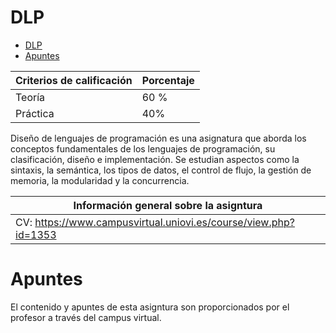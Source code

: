 
# DLP

- [DLP](#dlp)
- [Apuntes](#apuntes)

| Criterios de calificación | Porcentaje |
| - | - |
| Teoría | 60 % |
| Práctica | 40% |

Diseño de lenguajes de programación es una asignatura que aborda los conceptos fundamentales de los lenguajes de programación, su clasificación, diseño e implementación. Se estudian aspectos como la sintaxis, la semántica, los tipos de datos, el control de flujo, la gestión de memoria, la modularidad y la concurrencia.

| Información general sobre la asigntura |
| - |
| CV: https://www.campusvirtual.uniovi.es/course/view.php?id=1353 |

# Apuntes

El contenido y apuntes de esta asigntura son proporcionados por el profesor a través del campus virtual.
